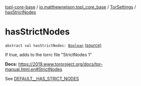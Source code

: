 [topl-core-base](../../index.md) / [io.matthewnelson.topl_core_base](../index.md) / [TorSettings](index.md) / [hasStrictNodes](./has-strict-nodes.md)

# hasStrictNodes

`abstract val hasStrictNodes: `[`Boolean`](https://kotlinlang.org/api/latest/jvm/stdlib/kotlin/-boolean/index.html) [(source)](https://github.com/05nelsonm/TorOnionProxyLibrary-Android/blob/master/topl-core-base/src/main/java/io/matthewnelson/topl_core_base/TorSettings.kt#L320)

If true, adds to the torrc file "StrictNodes 1"

**Docs:** https://2019.www.torproject.org/docs/tor-manual.html.en#StrictNodes

See [DEFAULT__HAS_STRICT_NODES](-d-e-f-a-u-l-t__-h-a-s_-s-t-r-i-c-t_-n-o-d-e-s.md)

